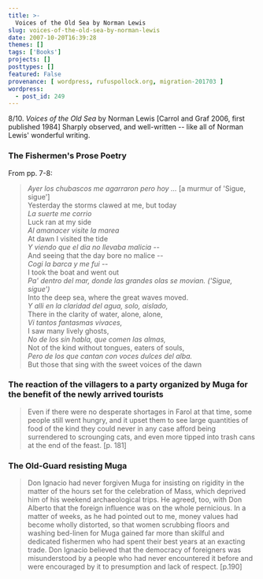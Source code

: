 ```yaml
---
title: >-
  Voices of the Old Sea by Norman Lewis
slug: voices-of-the-old-sea-by-norman-lewis
date: 2007-10-20T16:39:28
themes: []
tags: ['Books']
projects: []
posttypes: []
featured: False
provenance: [ wordpress, rufuspollock.org, migration-201703 ]
wordpress:
  - post_id: 249
---
```


8/10. *Voices of the Old Sea* by Norman Lewis [Carrol and Graf 2006, first published 1984] Sharply observed, and well-written -- like all of Norman Lewis' wonderful writing.

### The Fishermen's Prose Poetry

From pp. 7-8:

> *Ayer los chubascos me agarraron pero hoy ...* [a murmur of 'Sigue, sigue']  
> Yesterday the storms clawed at me, but today  
> *La suerte me corrio*  
> Luck ran at my side  
> *Al amanacer visite la marea*  
> At dawn I visited the tide  
> *Y viendo que el dia no llevaba malicia --*  
> And seeing that the day bore no malice --  
> *Cogi la barca y me fui* --  
> I took the boat and went out  
> *Pa' dentro del mar, donde las grandes olas se movian. ('Sigue, sigue')*  
> Into the deep sea, where the great waves moved.  
> *Y alli en la claridad del agua, solo, aislado,*  
> There in the clarity of water, alone, alone,  
> *Vi tantos fantasmas vivaces,*  
> I saw many lively ghosts,  
> *No de los sin habla, que comen las almas,*  
> Not of the kind without tongues, eaters of souls,  
> *Pero de los que cantan con voces dulces del alba.*  
> But those that sing with the sweet voices of the dawn

### The reaction of the villagers to a party organized by Muga for the benefit of the newly arrived tourists

> Even if there were no desperate shortages in Farol at that time, some people still went hungry, and it upset them to see large quantities of food of the kind they could never in any case afford being surrendered to scrounging cats, and even more tipped into trash cans at the end of the feast. [p. 181]

### The Old-Guard resisting Muga

> Don Ignacio had never forgiven Muga for insisting on rigidity in the matter of the hours set for the celebration of Mass, which deprived him of his weekend archaeological trips. He agreed, too, with Don Alberto that the foreign influence was on the whole pernicious. In a matter of weeks, as he had pointed out to me, money values had become wholly distorted, so that women scrubbing floors and washing bed-linen for Muga gained far more than skilful and dedicated fishermen who had spent their best years at an exacting trade. Don Ignacio believed that the democracy of foreigners was misunderstood by a people who had never encountered it before and were encouraged by it to presumption and lack of respect. [p.190]

